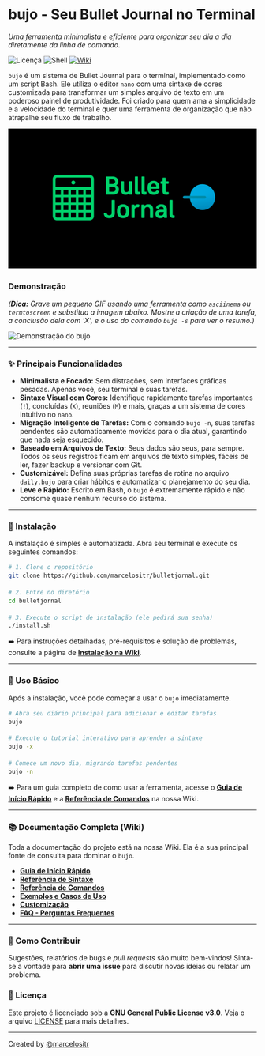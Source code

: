 # bujo - Seu Bullet Journal no Terminal
_Uma ferramenta minimalista e eficiente para organizar seu dia a dia diretamente da linha de comando._

![Licença](https://img.shields.io/badge/license-GPL--3.0-blue.svg)
![Shell](https://img.shields.io/badge/Shell-Bash-blue)
[![Wiki](https://img.shields.io/badge/Project-Wiki-blueviolet.svg)](https://github.com/marcelositr/bulletjornal/wiki)

`bujo` é um sistema de Bullet Journal para o terminal, implementado como um script Bash. Ele utiliza o editor `nano` com uma sintaxe de cores customizada para transformar um simples arquivo de texto em um poderoso painel de produtividade. Foi criado para quem ama a simplicidade e a velocidade do terminal e quer uma ferramenta de organização que não atrapalhe seu fluxo de trabalho.

![Gemini Shell Banner](https://github.com/marcelositr/bulletjornal/blob/main/images/bujo.png?raw=true)

### Demonstração

*(**Dica:** Grave um pequeno GIF usando uma ferramenta como `asciinema` ou `termtoscreen` e substitua a imagem abaixo. Mostre a criação de uma tarefa, a conclusão dela com 'X', e o uso do comando `bujo -s` para ver o resumo.)*

![Demonstração do bujo](https://raw.githubusercontent.com/marcelositr/bulletjornal/main/img/bujo.gif)

---

### ✨ Principais Funcionalidades

*   **Minimalista e Focado:** Sem distrações, sem interfaces gráficas pesadas. Apenas você, seu terminal e suas tarefas.
*   **Sintaxe Visual com Cores:** Identifique rapidamente tarefas importantes (`!`), concluídas (`X`), reuniões (`M`) e mais, graças a um sistema de cores intuitivo no `nano`.
*   **Migração Inteligente de Tarefas:** Com o comando `bujo -n`, suas tarefas pendentes são automaticamente movidas para o dia atual, garantindo que nada seja esquecido.
*   **Baseado em Arquivos de Texto:** Seus dados são seus, para sempre. Todos os seus registros ficam em arquivos de texto simples, fáceis de ler, fazer backup e versionar com Git.
*   **Customizável:** Defina suas próprias tarefas de rotina no arquivo `daily.bujo` para criar hábitos e automatizar o planejamento do seu dia.
*   **Leve e Rápido:** Escrito em Bash, o `bujo` é extremamente rápido e não consome quase nenhum recurso do sistema.

---

### 🚀 Instalação

A instalação é simples e automatizada. Abra seu terminal e execute os seguintes comandos:

```bash
# 1. Clone o repositório
git clone https://github.com/marcelositr/bulletjornal.git

# 2. Entre no diretório
cd bulletjornal

# 3. Execute o script de instalação (ele pedirá sua senha)
./install.sh
```

➡️ Para instruções detalhadas, pré-requisitos e solução de problemas, consulte a página de **[Instalação na Wiki](https://github.com/marcelositr/bulletjornal/wiki/Instalação)**.

---

### 📖 Uso Básico

Após a instalação, você pode começar a usar o `bujo` imediatamente.

```bash
# Abra seu diário principal para adicionar e editar tarefas
bujo

# Execute o tutorial interativo para aprender a sintaxe
bujo -x

# Comece um novo dia, migrando tarefas pendentes
bujo -n
```

➡️ Para um guia completo de como usar a ferramenta, acesse o **[Guia de Início Rápido](https://github.com/marcelositr/bulletjornal/wiki/Guia-de-Início-Rápido)** e a **[Referência de Comandos](https://github.com/marcelositr/bulletjornal/wiki/Referência-de-Comandos-(Opções))** na nossa Wiki.

---

### 📚 Documentação Completa (Wiki)

Toda a documentação do projeto está na nossa Wiki. Ela é a sua principal fonte de consulta para dominar o `bujo`.

*   **[Guia de Início Rápido](https://github.com/marcelositr/bulletjornal/wiki/Guia-de-Início-Rápido)**
*   **[Referência de Sintaxe](https://github.com/marcelositr/bulletjornal/wiki/Referência-de-Sintaxe)**
*   **[Referência de Comandos](https://github.com/marcelositr/bulletjornal/wiki/Referência-de-Comandos-(Opções))**
*   **[Exemplos e Casos de Uso](https://github.com/marcelositr/bulletjornal/wiki/Exemplos-e-Casos-de-Uso)**
*   **[Customização](https://github.com/marcelositr/bulletjornal/wiki/Customização)**
*   **[FAQ - Perguntas Frequentes](https://github.com/marcelositr/bulletjornal/wiki/FAQ---Perguntas-Frequentes)**

---

### 🤝 Como Contribuir

Sugestões, relatórios de bugs e *pull requests* são muito bem-vindos! Sinta-se à vontade para **abrir uma issue** para discutir novas ideias ou relatar um problema.

### 📜 Licença

Este projeto é licenciado sob a **GNU General Public License v3.0**. Veja o arquivo [LICENSE](LICENSE.txt) para mais detalhes.

---
Created by [@marcelositr](https://github.com/marcelositr)
